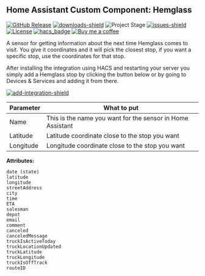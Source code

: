 
## Home Assistant Custom Component: Hemglass

[![GitHub Release][releases-shield]][releases]
[![downloads-shield]][release-link]
![Project Stage][project-stage-shield]
[![issues-shield]](issues)
[![License][license-shield]](LICENSE.md)
[![hacs_badge][hacs-shield]][hacs]
[![Buy me a coffee][buymeacoffee-shield]][buymeacoffee]

A sensor for getting information about the next time Hemglass comes to visit. You give it coordinates and it will pick the closest stop, if you want a specific stop, use the coordinates for that stop.

After installing the integration using HACS and restarting your server you simply add a Hemglass stop by clicking the button below or by going to Devices & Services and adding it from there.

[![add-integration-shield]][add-integration]


|Parameter| What to put |
|--|--|
| Name | This is the name you want for the sensor in Home Assistant |
| Latitude | Latitude coordinate close to the stop you want |
| Longitude | Longitude coordinate close to the stop you want |


**Attributes:**
```
date (state)
latitude
longitude
streetAddress
city
time
ETA
salesman
depot
email
comment
canceled
canceledMessage 
truckIsActiveToday
truckLocationUpdated
truckLatitude
truckLongitude
truckIsOffTrack
routeID
```


[downloads-shield]: https://img.shields.io/github/downloads/popeen/Home-Assistant-Addon-Hemglass/total
[release-link]: https://github.com/popeen/Home-Assistant-Addon-Hemglass/releases
[releases-shield]: https://img.shields.io/github/release/popeen/Home-Assistant-Addon-Hemglass.svg
[releases]: https://github.com/popeen/Home-Assistant-Addon-Hemglass/releases
[project-stage-shield]: https://img.shields.io/badge/project%20stage-ready%20for%20use-green.svg
[issues-shield]: https://img.shields.io/github/issues-raw/popeen/Home-Assistant-Addon-Hemglass.svg
[license-shield]: https://img.shields.io/github/license/popeen/Home-Assistant-Addon-Hemglass.svg
[hacs-shield]: https://img.shields.io/badge/HACS-Default-41BDF5.svg
[hacs]: https://github.com/custom-components/hacs
[buymeacoffee-shield]: https://img.shields.io/badge/donation-Buy%20me%20a%20coffee-orange
[buymeacoffee]: https://www.buymeacoffee.com/popeen
[add-integration-shield]: https://my.home-assistant.io/badges/config_flow_start.svg
[add-integration]: https://my.home-assistant.io/redirect/config_flow_start/?domain=hemglass
